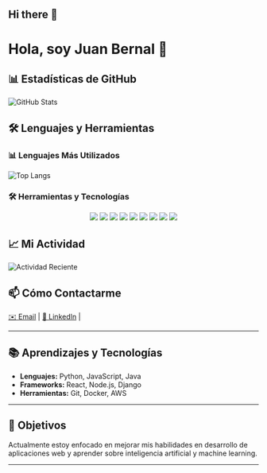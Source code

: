 ## Hi there 👋

# Hola, soy Juan Bernal 👋

## 📊 Estadísticas de GitHub
![GitHub Stats](https://github-readme-stats.vercel.app/api?username=JuanBernal13&show_icons=true&theme=radical)


## 🛠️ Lenguajes y Herramientas

### 📊 Lenguajes Más Utilizados
![Top Langs](https://github-readme-stats.vercel.app/api/top-langs/?username=JuanBernal13&layout=compact&theme=radical&hide=HTML,CSS)

### 🛠️ Herramientas y Tecnologías

<div align="center">
  <!-- Lenguajes -->
  <img src="https://img.shields.io/badge/Python-3776AB?style=for-the-badge&logo=python&logoColor=white" />
  <img src="https://img.shields.io/badge/JavaScript-F7DF1E?style=for-the-badge&logo=javascript&logoColor=black" />
  <img src="https://img.shields.io/badge/Java-007396?style=for-the-badge&logo=java&logoColor=white" />

  <!-- Frameworks -->
  <img src="https://img.shields.io/badge/React-61DAFB?style=for-the-badge&logo=react&logoColor=black" />
  <img src="https://img.shields.io/badge/Node.js-339933?style=for-the-badge&logo=node-dot-js&logoColor=white" />
  <img src="https://img.shields.io/badge/Django-092E20?style=for-the-badge&logo=django&logoColor=white" />

  <!-- Herramientas -->
  <img src="https://img.shields.io/badge/Git-F05032?style=for-the-badge&logo=git&logoColor=white" />
  <img src="https://img.shields.io/badge/Docker-2496ED?style=for-the-badge&logo=docker&logoColor=white" />
  <img src="https://img.shields.io/badge/AWS-232F3E?style=for-the-badge&logo=amazon-aws&logoColor=white" />
</div>

## 📈 Mi Actividad
![Actividad Reciente](https://activity-graph.herokuapp.com/graph?username=JuanBernal13&theme=react-dark)

## 📫 Cómo Contactarme
[✉️ Email](juan.bernal.2004.gil@gmail.com) | [🔗 LinkedIn](https://www.linkedin.com/in/juan-andres-bernal/) |

---


## 📚 Aprendizajes y Tecnologías

<!-- Lista las tecnologías y herramientas que utilizas -->

- **Lenguajes:** Python, JavaScript, Java
- **Frameworks:** React, Node.js, Django
- **Herramientas:** Git, Docker, AWS

---

## 🎯 Objetivos

<!-- Comparte tus objetivos profesionales o de aprendizaje -->

Actualmente estoy enfocado en mejorar mis habilidades en desarrollo de aplicaciones web y aprender sobre inteligencia artificial y machine learning.

---

